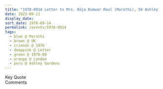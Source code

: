 ```yaml
---
title: "1978-0914 Letter to Mrs. Rāja Kuṃwar Raul (Marathi), 56 Ashley Gardens, Ambrosden Avenue (near Victoria Station), London, UK (other years 1980 and 1981)"
date: 2023-09-11
display_date: 
sort_date: 1978-09-14
permalink: /events/1978-0914
tags:
  - blue @ Marathi
  - brown @ UK
  - crimson @ 1978
  - deeppink @ Letter
  - green @ 1978-09
  - orange @ London
  - peru @ Ashley Gardens
---
```


<wave-list>
  <list-title color="green" width="75">Key Quote</list-title>
  <list-item color="BlanchedAlmond"  width="200"></list-item>
  <list-item color="Lavender"></list-item>
  <list-item color="BlanchedAlmond"></list-item>
</wave-list>

<br>

<wave-list>
  <list-title color="green" width="75">Comments</list-title>
  <list-item color="BlanchedAlmond"  width="200"></list-item>
  <list-item color="Lavender"></list-item>
  <list-item color="BlanchedAlmond"></list-item>
</wave-list>